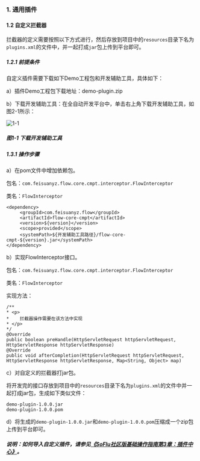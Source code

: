 ### 1. 通用插件

#### 1.2 自定义拦截器

拦截器的定义需要按照以下方式进行，然后存放到项目中的` resources `目录下名为` plugins.xml `的文件中，并一起打成` jar `包上传到平台即可。

##### 1.2.1 前提条件

自定义插件需要下载如下Demo工程包和开发辅助工具，具体如下：

a）插件Demo工程包下载地址：demo-plugin.zip

b）下载开发辅助工具：在全自动开发平台中，单击右上角下载开发辅助工具，如图2-1所示：

![1-1](https://www.feisuanyz.com/fsimage/gj-image/gj_0000_img.png)

##### 图1-1 下载开发辅助工具

##### 1.3.1 操作步骤

a）在pom文件中增加依赖包。

包名：` com.feisuanyz.flow.core.cmpt.interceptor.FlowInterceptor `

类名：` FlowInterceptor `

```
<dependency>
     <groupId>com.feisuanyz.flow</groupId>
     <artifactId>flow-core-cmpt</artifactId>
     <version>${version}</version>
     <scope>provided</scope>
     <systemPath>${开发辅助工具路径}/flow-core-cmpt-${version}.jar</systemPath>
</dependency>

```
b）实现FlowInterceptor接口。

包名：` com.feisuanyz.flow.core.cmpt.interceptor.FlowInterceptor `

类名：` FlowInterceptor `

实现方法：

```
/** 
* <p>
* 	 拦截器操作需要在该方法中实现
* </p>
*/
@Override
public boolean preHandle(HttpServletRequest httpServletRequest, HttpServletResponse httpServletResponse) 
@Override
public void afterCompletion(HttpServletRequest httpServletRequest, HttpServletResponse httpServletResponse, Map<String, Object> map)

```

c）对自定义的拦截器打jar包。

将开发完的接口存放到项目中的` resources `目录下名为` plugins.xml `的文件中并一起打成jar包，生成如下类似文件：

```
demo-plugin-1.0.0.jar
demo-plugin-1.0.0.pom
```

d）将生成的` demo-plugin-1.0.0.jar `和` demo-plugin-1.0.0.pom `压缩成一个zip包上传到平台即可。

##### 说明：如何导入自定义插件，请参见[《SoFlu社区版基础操作指南第3章：插件中心》](https://gitee.com/feisuanyz/SoFlu-adp/blob/master/SoFlu%E7%A4%BE%E5%8C%BA%E7%89%88%E6%95%99%E7%A8%8B/SoFlu%E7%A4%BE%E5%8C%BA%E7%89%88%E5%9F%BA%E7%A1%80%E6%93%8D%E4%BD%9C%E6%8C%87%E5%8D%97/3.%20%E6%8F%92%E4%BB%B6%E4%B8%AD%E5%BF%83/%E6%8F%92%E4%BB%B6%E4%B8%AD%E5%BF%83.md)。
